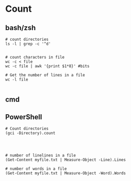 # Count

## bash/zsh

```
# count directories
ls -l | grep -c '^d'


# count characters in file
wc -c < file
wc -c file | awk '{print $1*8}' #bits

# Get the number of lines in a file
wc -l file


```





## cmd





## PowerShell

```
# Count directories
(gci -Directory).count




# number of linelines in a file
(Get-Content myfile.txt | Measure-Object -Line).Lines

# number of words in a file
(Get-Content myfile.txt | Measure-Object -Word).Words


```